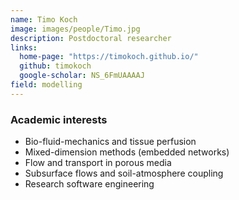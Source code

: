 ```yaml
---
name: Timo Koch
image: images/people/Timo.jpg
description: Postdoctoral researcher
links:
  home-page: "https://timokoch.github.io/"
  github: timokoch
  google-scholar: NS_6FmUAAAAJ
field: modelling 
---
```


### Academic interests
- Bio-fluid-mechanics and tissue perfusion
- Mixed-dimension methods (embedded networks)
- Flow and transport in porous media
- Subsurface flows and soil-atmosphere coupling
- Research software engineering

